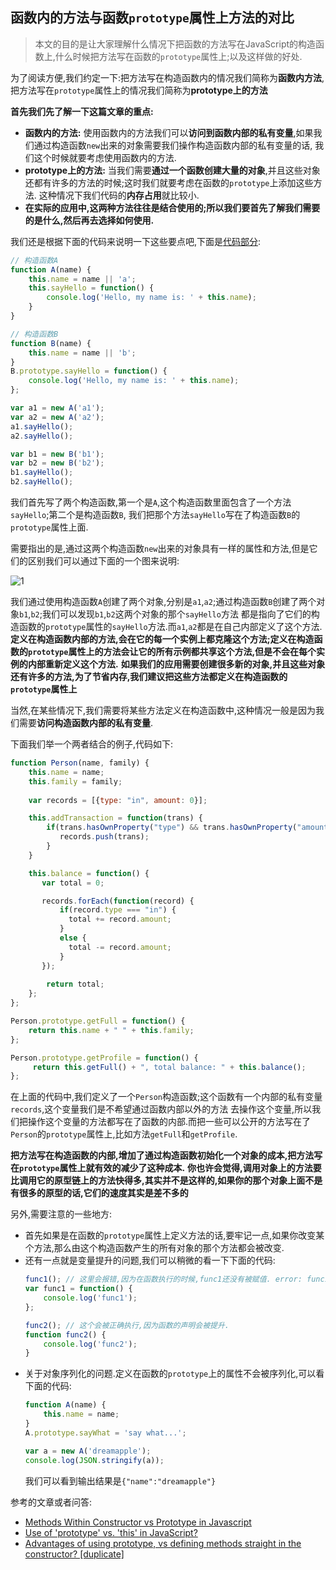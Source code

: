 ## 函数内的方法与函数`prototype`属性上方法的对比

> 本文的目的是让大家理解什么情况下把函数的方法写在JavaScript的构造函数上,什么时候把方法写在函数的`prototype`属性上;以及这样做的好处.

为了阅读方便,我们约定一下:把方法写在构造函数内的情况我们简称为**函数内方法**,把方法写在`prototype`属性上的情况我们简称为**prototype上的方法**

**首先我们先了解一下这篇文章的重点:**

+ **函数内的方法:** 使用函数内的方法我们可以**访问到函数内部的私有变量**,如果我们通过构造函数`new`出来的对象需要我们操作构造函数内部的私有变量的话,
  我们这个时候就要考虑使用函数内的方法.
+ **prototype上的方法:** 当我们需要**通过一个函数创建大量的对象**,并且这些对象还都有许多的方法的时候;这时我们就要考虑在函数的`prototype`上添加这些方法.
  这种情况下我们代码的**内存占用**就比较小.
+ **在实际的应用中,这两种方法往往是结合使用的;所以我们要首先了解我们需要的是什么,然后再去选择如何使用.**

我们还是根据下面的代码来说明一下这些要点吧,下面是[代码部分][2]:
```javascript
// 构造函数A
function A(name) {
    this.name = name || 'a';
    this.sayHello = function() {
        console.log('Hello, my name is: ' + this.name);
    }
}

// 构造函数B
function B(name) {
    this.name = name || 'b';
}
B.prototype.sayHello = function() {
    console.log('Hello, my name is: ' + this.name);
};

var a1 = new A('a1');
var a2 = new A('a2');
a1.sayHello();
a2.sayHello();

var b1 = new B('b1');
var b2 = new B('b2');
b1.sayHello();
b2.sayHello();
```

我们首先写了两个构造函数,第一个是`A`,这个构造函数里面包含了一个方法`sayHello`;第二个是构造函数`B`,
我们把那个方法`sayHello`写在了构造函数`B`的`prototype`属性上面.

需要指出的是,通过这两个构造函数`new`出来的对象具有一样的属性和方法,但是它们的区别我们可以通过下面的一个图来说明:

![1](http://angular.angular-china.org/49ddd62c-37f5-4e65-9dba-834f2af9c863.jpg)

我们通过使用构造函数`A`创建了两个对象,分别是`a1`,`a2`;通过构造函数`B`创建了两个对象`b1`,`b2`;我们可以发现`b1`,`b2`这两个对象的那个`sayHello`方法
都是指向了它们的构造函数的`prototype`属性的`sayHello`方法.而`a1`,`a2`都是在自己内部定义了这个方法.
**定义在构造函数内部的方法,会在它的每一个实例上都克隆这个方法;定义在构造函数的`prototype`属性上的方法会让它的所有示例都共享这个方法,但是不会在每个实例的内部重新定义这个方法.**
**如果我们的应用需要创建很多新的对象,并且这些对象还有许多的方法,为了节省内存,我们建议把这些方法都定义在构造函数的`prototype`属性上**

当然,在某些情况下,我们需要将某些方法定义在构造函数中,这种情况一般是因为我们需要**访问构造函数内部的私有变量**.


下面我们举一个两者结合的例子,代码如下:
```javascript
function Person(name, family) {
    this.name = name;
    this.family = family;
    
    var records = [{type: "in", amount: 0}];

    this.addTransaction = function(trans) {
        if(trans.hasOwnProperty("type") && trans.hasOwnProperty("amount")) {
           records.push(trans);
        }
    }

    this.balance = function() {
       var total = 0;

       records.forEach(function(record) {
           if(record.type === "in") {
             total += record.amount;
           }
           else {
             total -= record.amount;
           }
       });
    
        return total;
    };
};

Person.prototype.getFull = function() {
    return this.name + " " + this.family;
};

Person.prototype.getProfile = function() {
     return this.getFull() + ", total balance: " + this.balance();
};
```

在上面的代码中,我们定义了一个`Person`构造函数;这个函数有一个内部的私有变量`records`,这个变量我们是不希望通过函数内部以外的方法
去操作这个变量,所以我们把操作这个变量的方法都写在了函数的内部.而把一些可以公开的方法写在了`Person`的`prototype`属性上,比如方法`getFull`和`getProfile`.

**把方法写在构造函数的内部,增加了通过构造函数初始化一个对象的成本,把方法写在`prototype`属性上就有效的减少了这种成本.**
**你也许会觉得,调用对象上的方法要比调用它的原型链上的方法快得多,其实并不是这样的,如果你的那个对象上面不是有很多的原型的话,它们的速度其实是差不多的**



另外,需要注意的一些地方:
 + 首先如果是在函数的`prototype`属性上定义方法的话,要牢记一点,如果你改变某个方法,那么由这个构造函数产生的所有对象的那个方法都会被改变.
 + 还有一点就是变量提升的问题,我们可以稍微的看一下下面的代码:
   ```javascript
   func1(); // 这里会报错,因为在函数执行的时候,func1还没有被赋值. error: func1 is not a function
   var func1 = function() {
       console.log('func1');
   };
   
   func2(); // 这个会被正确执行,因为函数的声明会被提升.
   function func2() {
       console.log('func2');
   }
   ```
 + 关于对象序列化的问题.定义在函数的`prototype`上的属性不会被序列化,可以看下面的代码:
   ```javascript
   function A(name) {
       this.name = name;
   }
   A.prototype.sayWhat = 'say what...';
   
   var a = new A('dreamapple');
   console.log(JSON.stringify(a));
   ```
   我们可以看到输出结果是`{"name":"dreamapple"}`
   


参考的文章或者问答:
+ [Methods Within Constructor vs Prototype in Javascript](http://thecodeship.com/web-development/methods-within-constructor-vs-prototype-in-javascript/ )
+ [Use of 'prototype' vs. 'this' in JavaScript?](http://stackoverflow.com/questions/310870/use-of-prototype-vs-this-in-javascript)
+ [Advantages of using prototype, vs defining methods straight in the constructor? [duplicate]](http://stackoverflow.com/questions/4508313/advantages-of-using-prototype-vs-defining-methods-straight-in-the-constructor)


[2]:
http://pythontutor.com/visualize.html#code=//+%E6%9E%84%E9%80%A0%E5%87%BD%E6%95%B0A%0Afunction+A%28name%29+%7B%0A++++this.name+=+name+%7C%7C+%27a%27;%0A++++this.sayHello+=+function%28%29+%7B%0A++++++++console.log%28%27Hello,+my+name+is:+%27+++this.name%29;%0A++++%7D%0A%7D%0A%0A//+%E6%9E%84%E9%80%A0%E5%87%BD%E6%95%B0B%0Afunction+B%28name%29+%7B%0A++++this.name+=+name+%7C%7C+%27b%27;%0A%7D%0AB.prototype.sayHello+=+function%28%29+%7B%0A++++console.log%28%27Hello,+my+name+is:+%27+++this.name%29;%0A%7D;%0A%0Avar+a1+=+new+A%28%27a1%27%29;%0Avar+a2+=+new+A%28%27a2%27%29;%0Aa1.sayHello%28%29;%0Aa2.sayHello%28%29;%0A%0Avar+b1+=+new+B%28%27b1%27%29;%0Avar+b2+=+new+B%28%27b2%27%29;%0Ab1.sayHello%28%29;%0Ab2.sayHello%28%29;&mode=display&origin=opt-frontend.js&cumulative=false&heapPrimitives=false&textReferences=false&py=js&rawInputLstJSON=%5B%5D&curInstr=27

